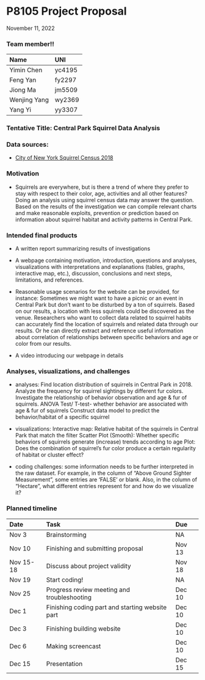 P8105 Project Proposal
================
November 11, 2022

### Team member!!

| Name         | UNI    |
|:-------------|:-------|
| Yimin Chen   | yc4195 |
| Feng Yan     | fy2297 |
| Jiong Ma     | jm5509 |
| Wenjing Yang | wy2369 |
| Yang Yi      | yy3307 |

### Tentative Title: Central Park Squirrel Data Analysis

### Data sources:

- [City of New York Squirrel Census
  2018](https://data.cityofnewyork.us/Environment/2018-Central-Park-Squirrel-Census-Squirrel-Data/vfnx-vebw)

### Motivation

- Squirrels are everywhere, but is there a trend of where they prefer to
  stay with respect to their color, age, activities and all other
  features? Doing an analysis using squirrel census data may answer the
  question. Based on the results of the investigation we can compile
  relevant charts and make reasonable exploits, prevention or prediction
  based on information about squirrel habitat and activity patterns in
  Central Park.

### Intended final products

- A written report summarizing results of investigations

- A webpage containing motivation, introduction, questions and analyses,
  visualizations with interpretations and explanations (tables, graphs,
  interactive map, etc.), discussion, conclusions and next steps,
  limitations, and references.

- Reasonable usage scenarios for the website can be provided, for
  instance: Sometimes we might want to have a picnic or an event in
  Central Park but don’t want to be disturbed by a ton of squirrels.
  Based on our results, a location with less squirrels could be
  discovered as the venue. Researchers who want to collect data related
  to squirrel habits can accurately find the location of squirrels and
  related data through our results. Or he can directly extract and
  reference useful information about correlation of relationships
  between specific behaviors and age or color from our results.

- A video introducing our webpage in details

### Analyses, visualizations, and challenges

- analyses: Find location distribution of squirrels in Central Park
  in 2018. Analyze the frequency for squirrel sightings by different fur
  colors. Investigate the relationship of behavior observation and age &
  fur of squirrels. ANOVA Test/ T-test- whether behavior are associated
  with age & fur of squirrels Construct data model to predict the
  behavior/habitat of a specific squirrel

- visualizations: Interactive map: Relative habitat of the squirrels in
  Central Park that match the filter Scatter Plot (Smooth): Whether
  specific behaviors of squirrels generate (increase) trends according
  to age Plot: Does the combination of squirrel’s fur color produce a
  certain regularity of habitat or cluster effect?

- coding challenges: some information needs to be further interpreted in
  the raw dataset. For example, in the column of “Above Ground Sighter
  Measurement”, some entries are ‘FALSE’ or blank. Also, in the column
  of “Hectare”, what different entries represent for and how do we
  visualize it?

### Planned timeline

| Date      | Task                                            | Due    |
|:----------|:------------------------------------------------|:-------|
| Nov 3     | Brainstorming                                   | NA     |
| Nov 10    | Finishing and submitting proposal               | Nov 13 |
| Nov 15-18 | Discuss about project validity                  | Nov 18 |
| Nov 19    | Start coding!                                   | NA     |
| Nov 25    | Progress review meeting and troubleshooting     | Dec 10 |
| Dec 1     | Finishing coding part and starting website part | Dec 10 |
| Dec 3     | Finishing building website                      | Dec 10 |
| Dec 6     | Making screencast                               | Dec 10 |
| Dec 15    | Presentation                                    | Dec 15 |
